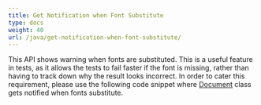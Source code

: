 ```yaml
---
title: Get Notification when Font Substitute
type: docs
weight: 40
url: /java/get-notification-when-font-substitute/
---
```


This API shows warning when fonts are substituted. This is a useful feature in tests, as it allows the tests to fail faster if the font is missing, rather than having to track down why the result looks incorrect. In order to cater this requirement, please use the following code snippet where [Document](https://apireference.aspose.com/java/pdf/com.aspose.pdf/Document) class gets notified when fonts substitute.
